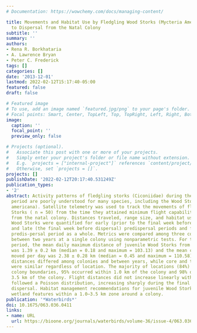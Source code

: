 ```yaml
---
# Documentation: https://wowchemy.com/docs/managing-content/

title: Movements and Habitat Use by Fledgling Wood Storks (Mycteria Americana) Prior
  to Dispersal from the Natal Colony
subtitle: ''
summary: ''
authors:
- Rena R. Borkhataria
- A. Lawrence Bryan
- Peter C. Frederick
tags: []
categories: []
date: '2013-12-01'
lastmod: 2022-02-12T15:17:40-05:00
featured: false
draft: false

# Featured image
# To use, add an image named `featured.jpg/png` to your page's folder.
# Focal points: Smart, Center, TopLeft, Top, TopRight, Left, Right, BottomLeft, Bottom, BottomRight.
image:
  caption: ''
  focal_point: ''
  preview_only: false

# Projects (optional).
#   Associate this post with one or more of your projects.
#   Simply enter your project's folder or file name without extension.
#   E.g. `projects = ["internal-project"]` references `content/project/deep-learning/index.md`.
#   Otherwise, set `projects = []`.
projects: []
publishDate: '2022-02-12T20:17:40.531249Z'
publication_types:
- '2'
abstract: Activity patterns of fledgling storks (Ciconiidae) during the parental-dependency
  period are poorly understood for many species, including the Wood Stork (Mycteria
  americana). Satellite telemetry was used to track the movements of fledgling Wood
  Storks ( n = 50) from the time they attained minimum flight capabilities until dispersal
  from the natal colony. Distances traveled, range size, and habitat use by fledgling
  Wood Storks were quantified for early (prior to the final week before dispersal)
  and late (the final week before dispersal) predispersal periods and for the entire
  predis-persal period as a whole. Metrics were compared among three colonies and
  between two years at a single colony using nonparametric tests. For the entire predispersal
  period, the mean daily maximum distance of juvenile Wood Storks from their nest
  was 1.39 ± 0.2 km (median = 0.18 and maximum = 103.13) and the mean cumulative distance
  moved per day was 2.38 ± 0.28 km (median = 0.45 and maximum = 110.58). Movement
  distances differed among colonies and between years, while core and total ranges
  were similar regardless of location. The majority of locations (84%) occurred within
  colony boundaries, 95% occurred within 1.0 km of the colony and 98% occurred within
  3.5 km of the colony. Flight distances did not increase linearly with time and instead
  followed a Poisson distribution, increasing sharply during the final week before
  dispersal. Habitat management recommendations for juvenile Wood Storks are to preserve
  wetland features within a 1.0–3.5 km zone around a colony.
publication: '*Waterbirds*'
doi: 10.1675/063.036.0411
links:
- name: URL
  url: https://bioone.org/journals/waterbirds/volume-36/issue-4/063.036.0411/Movements-and-Habitat-Use-by-Fledgling-Wood-Storks-Mycteria-Americana/10.1675/063.036.0411.full
---
```

